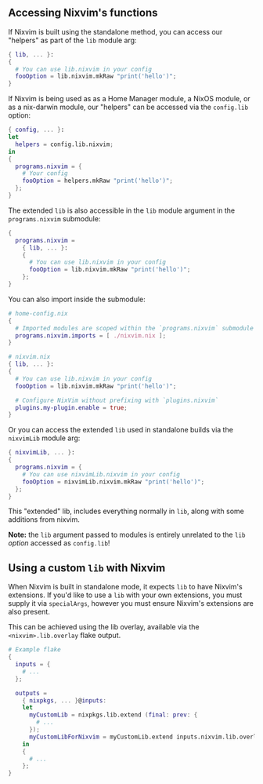 ## Accessing Nixvim's functions

If Nixvim is built using the standalone method, you can access our "helpers" as part of the `lib` module arg:

```nix
{ lib, ... }:
{
  # You can use lib.nixvim in your config
  fooOption = lib.nixvim.mkRaw "print('hello')";
}
```

If Nixvim is being used as as a Home Manager module, a NixOS module, or as a nix-darwin module, our "helpers" can be accessed via the `config.lib` option:

```nix
{ config, ... }:
let
  helpers = config.lib.nixvim;
in
{
  programs.nixvim = {
    # Your config
    fooOption = helpers.mkRaw "print('hello')";
  };
}
```

The extended `lib` is also accessible in the `lib` module argument in the `programs.nixvim` submodule:
```nix
{
  programs.nixvim =
    { lib, ... }:
    {
      # You can use lib.nixvim in your config
      fooOption = lib.nixvim.mkRaw "print('hello')";
    };
}
```

You can also import inside the submodule:

<!-- This is also in /docs/user-guide/install.md -->

```nix
# home-config.nix
{
  # Imported modules are scoped within the `programs.nixvim` submodule
  programs.nixvim.imports = [ ./nixvim.nix ];
}
```

```nix
# nixvim.nix
{ lib, ... }:
{
  # You can use lib.nixvim in your config
  fooOption = lib.nixvim.mkRaw "print('hello')";

  # Configure NixVim without prefixing with `plugins.nixvim`
  plugins.my-plugin.enable = true;
}
```

Or you can access the extended `lib` used in standalone builds via the `nixvimLib` module arg:

```nix
{ nixvimLib, ... }:
{
  programs.nixvim = {
    # You can use nixvimLib.nixvim in your config
    fooOption = nixvimLib.nixvim.mkRaw "print('hello')";
  };
}
```

This "extended" lib, includes everything normally in `lib`, along with some additions from nixvim.

**Note:** the `lib` argument passed to modules is entirely unrelated to the `lib` _option_ accessed as `config.lib`!

## Using a custom `lib` with Nixvim

When Nixvim is built in standalone mode, it expects `lib` to have Nixvim's extensions.
If you'd like to use a `lib` with your own extensions, you must supply it via `specialArgs`,
however you must ensure Nixvim's extensions are also present.

This can be achieved using the lib overlay, available via the `<nixvim>.lib.overlay` flake output.

```nix
# Example flake
{
  inputs = {
    # ...
  };

  outputs =
    { nixpkgs, ... }@inputs:
    let
      myCustomLib = nixpkgs.lib.extend (final: prev: {
        # ...
      });
      myCustomLibForNixvim = myCustomLib.extend inputs.nixvim.lib.overlay;
    in
    {
      # ...
    };
}
```
